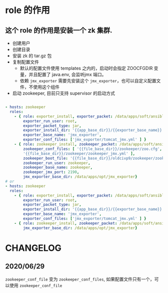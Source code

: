 
# role 的作用 

## 这个 role 的作用是安装一个 zk 集群.
* 创建用户
* 创建目录
* 安装 zk 的 tar.gz 包
* 复制配置文件
    * 默认的配置文件使用 templates 之内的，启动时会指定 ZOOCFGDIR 变量，并且配置了 java.env, 会监听jmx 端口。
    * 依赖 `jmx_exporter` 需要先安装这个 `jmx_exporter`，也可以自定义配置文件，不使用这个组件
* 启动 zookeeper, 目前只支持 supervisor 的启动方式


```yaml

- hosts: zookeeper
  roles:
    - { role: exporter_install, exporter_packet: /data/apps/soft/ansible/jmx_prometheus_javaagent-0.12.0.jar,
        exporter_run_user: root, 
        exporter_packet_type: jar,
        exporter_install_dir: '{{app_base_dir}}/{{exporter_base_name}}',
        exporter_base_name: 'jmx_exporter', 
        exporter_conf_files: ['jmx_exporter/tomcat_jmx.yml' ] }
    - { role: zookeeper_install, zookeeper_packet: /data/apps/soft/ansible/zookeeper-3.4.8.tar.gz,
        zookeeper_conf_files: [ '{{file_base_dir}}/zookeeper/zoo.cfg', '{{file_base_dir}}/zookeeper/java.env',
        '{{file_base_dir}}/zookeeper/zookeeper_jmx.yml' ],
        zookeeper_boot_file: '{{file_base_dir}}/oldcivp9/zookeeper/zookeeper.ini', 
        zookeeper_run_user: zookeeper,
        zookeeper_base_name: zookeeper,
        zookeeper_jmx_port: 2190,
        jmx_exporter_base_dir: /data/apps/opt/jmx_exporter}
# or 
- hosts: zookeeper
  roles:
    - { role: exporter_install, exporter_packet: /data/apps/soft/ansible/jmx_prometheus_javaagent-0.12.0.jar,
        exporter_run_user: root, 
        exporter_packet_type: jar,
        exporter_install_dir: '{{app_base_dir}}/{{exporter_base_name}}',
        exporter_base_name: 'jmx_exporter', 
        exporter_conf_files: ['jmx_exporter/tomcat_jmx.yml' ] }
    - { role: zookeeper_install, zookeeper_packet: /data/apps/soft/ansible/zookeeper-3.4.8.tar.gz,
        jmx_exporter_base_dir: /data/apps/opt/jmx_exporter}
```

# CHANGELOG
## 2020/06/29
`zookeeper_conf_file` 变为 `zookeeper_conf_files`, 如果配置文件只有一个，可以使用 `zookeeper_conf_file`
